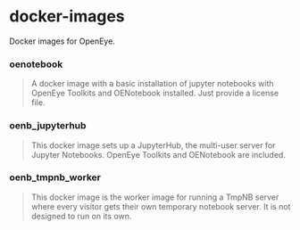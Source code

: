 # docker-images
Docker images for OpenEye.

### **oenotebook**
> A docker image with a basic installation of jupyter notebooks with OpenEye Toolkits and OENotebook installed. Just provide a license file.

### **oenb_jupyterhub**
> This docker image sets up a JupyterHub, the multi-user server for Jupyter Notebooks. OpenEye Toolkits and OENotebook are included.

### **oenb_tmpnb_worker**
> This docker image is the worker image for running a TmpNB server where every visitor gets their own temporary notebook server. It is not designed to run on its own.
